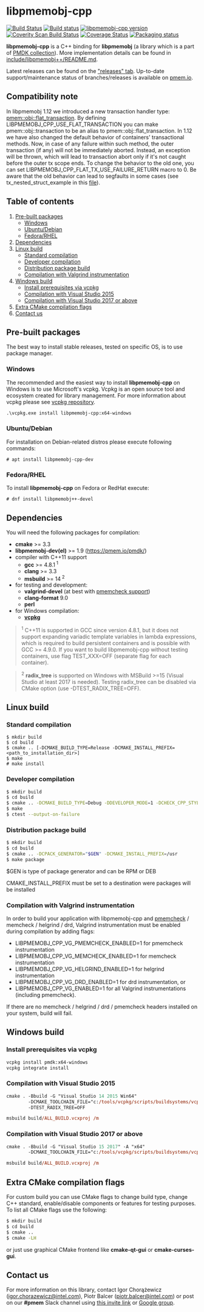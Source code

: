 # libpmemobj-cpp

[![Build Status](https://travis-ci.org/pmem/libpmemobj-cpp.svg?branch=master)](https://travis-ci.org/pmem/libpmemobj-cpp)
[![Build status](https://github.com/pmem/libpmemobj-cpp/workflows/CPP/badge.svg)](https://github.com/pmem/libpmemobj-cpp/actions)
[![libpmemobj-cpp version](https://img.shields.io/github/tag/pmem/libpmemobj-cpp.svg)](https://github.com/pmem/libpmemobj-cpp/releases/latest)
[![Coverity Scan Build Status](https://scan.coverity.com/projects/15911/badge.svg)](https://scan.coverity.com/projects/pmem-libpmemobj-cpp)
[![Coverage Status](https://codecov.io/github/pmem/libpmemobj-cpp/coverage.svg?branch=master)](https://codecov.io/gh/pmem/libpmemobj-cpp/branch/master)
[![Packaging status](https://repology.org/badge/tiny-repos/libpmemobj-cpp.svg)](https://repology.org/project/libpmemobj-cpp/versions)

**libpmemobj-cpp** is a C++ binding for **libpmemobj** (a library which is a part of [PMDK collection](https://github.com/pmem/pmdk)).
More implementation details can be found in [include/libpmemobj++/README.md](include/libpmemobj++/README.md).

Latest releases can be found on the ["releases" tab](https://github.com/pmem/libpmemobj-cpp/releases).
Up-to-date support/maintenance status of branches/releases is available on [pmem.io](https://pmem.io/libpmemobj-cpp).

## Compatibility note
In libpmemobj 1.12 we introduced a new transaction handler type: [pmem::obj::flat_transaction](https://pmem.io/libpmemobj-cpp/master/doxygen/classpmem_1_1obj_1_1flat__transaction.html).
By defining LIBPMEMOBJ_CPP_USE_FLAT_TRANSACTION you can make pmem::obj::transaction to be an alias to pmem::obj::flat_transaction.
In 1.12 we have also changed the default behavior of containers' transactional methods. Now, in case of any failure within such method,
the outer transaction (if any) will not be immediately aborted. Instead, an exception will be thrown, which will lead to transaction abort
only if it's not caught before the outer tx scope ends. To change the behavior to the old one, you can set LIBPMEMOBJ_CPP_FLAT_TX_USE_FAILURE_RETURN macro to 0.
Be aware that the old behavior can lead to segfaults in some cases (see tx_nested_struct_example in this [file](examples/transaction/transaction.cpp)).

## Table of contents
1. [Pre-built packages](#pre-built-packages)
	- [Windows](#windows)
	- [Ubuntu/Debian](#ubuntudebian)
	- [Fedora/RHEL](#fedorarhel)
2. [Dependencies](#dependencies)
3. [Linux build](#linux-build)
	- [Standard compilation](#standard-compilation)
	- [Developer compilation](#developer-compilation)
	- [Distribution package build](#distribution-package-build)
	- [Compilation with Valgrind instrumentation](#compilation-with-valgrind-instrumentation)
4. [Windows build](#windows-build)
	- [Install prerequisites via vcpkg](#install-prerequisites-via-vcpkg)
	- [Compilation with Visual Studio 2015](#compilation-with-visual-studio-2015)
	- [Compilation with Visual Studio 2017 or above](#compilation-with-visual-studio-2017-or-above)
5. [Extra CMake compilation flags](#extra-cmake-compilation-flags)
6. [Contact us](#contact-us)

## Pre-built packages
The best way to install stable releases, tested on specific OS, is to use package manager.

### Windows
The recommended and the easiest way to install **libpmemobj-cpp** on Windows is to use Microsoft's vcpkg. Vcpkg is an open source tool and ecosystem created for library management.
For more information about vcpkg please see [vcpkg repository](https://github.com/microsoft/vcpkg#quick-start-windows).
```ps
.\vcpkg.exe install libpmemobj-cpp:x64-windows
```

### Ubuntu/Debian
For installation on Debian-related distros please execute following commands:
```
# apt install libpmemobj-cpp-dev
```

### Fedora/RHEL
To install **libpmemobj-cpp** on Fedora or RedHat execute:
```
# dnf install libpmemobj++-devel
```

## Dependencies
You will need the following packages for compilation:

- **cmake** >= 3.3
- **libpmemobj-dev(el)** >= 1.9 (https://pmem.io/pmdk/)
- compiler with C++11 support
	- **gcc** >= 4.8.1<sup> 1</sup>
	- **clang** >= 3.3
	- **msbuild** >= 14<sup> 2</sup>
- for testing and development:
	- **valgrind-devel** (at best with [pmemcheck support](https://github.com/pmem/valgrind))
	- **clang-format** 9.0
	- **perl**
- for Windows compilation:
	- [**vcpkg**](https://github.com/microsoft/vcpkg#quick-start-windows)

 ><sup>1</sup> C++11 is supported in GCC since version 4.8.1, but it does not support expanding variadic template variables in lambda expressions, which is required to build persistent containers and is possible with GCC >= 4.9.0. If you want to build libpmemobj-cpp without testing containers, use flag TEST_XXX=OFF (separate flag for each container).

 ><sup>2</sup> **radix_tree** is supported on Windows with MSBuild >=15 (Visual Studio at least 2017 is needed). Testing radix_tree can be disabled via CMake option (use -DTEST_RADIX_TREE=OFF).

## Linux build
### Standard compilation
```
$ mkdir build
$ cd build
$ cmake .. [-DCMAKE_BUILD_TYPE=Release -DCMAKE_INSTALL_PREFIX=<path_to_installation_dir>]
$ make
# make install
```

### Developer compilation
```sh
$ mkdir build
$ cd build
$ cmake .. -DCMAKE_BUILD_TYPE=Debug -DDEVELOPER_MODE=1 -DCHECK_CPP_STYLE=1
$ make
$ ctest --output-on-failure
```

### Distribution package build
```sh
$ mkdir build
$ cd build
$ cmake .. -DCPACK_GENERATOR="$GEN" -DCMAKE_INSTALL_PREFIX=/usr
$ make package
```

$GEN is type of package generator and can be RPM or DEB

CMAKE_INSTALL_PREFIX must be set to a destination were packages will be installed

### Compilation with Valgrind instrumentation

In order to build your application with libpmemobj-cpp and
[pmemcheck](https://github.com/pmem/valgrind) / memcheck / helgrind / drd,
Valgrind instrumentation must be enabled during compilation by adding flags:
- LIBPMEMOBJ_CPP_VG_PMEMCHECK_ENABLED=1 for pmemcheck instrumentation
- LIBPMEMOBJ_CPP_VG_MEMCHECK_ENABLED=1 for memcheck instrumentation
- LIBPMEMOBJ_CPP_VG_HELGRIND_ENABLED=1 for helgrind instrumentation
- LIBPMEMOBJ_CPP_VG_DRD_ENABLED=1 for drd instrumentation, or
- LIBPMEMOBJ_CPP_VG_ENABLED=1 for all Valgrind instrumentations (including pmemcheck).

If there are no memcheck / helgrind / drd / pmemcheck headers installed on your
system, build will fail.

## Windows build

### Install prerequisites via vcpkg
```ps
vcpkg install pmdk:x64-windows
vcpkg integrate install
```

### Compilation with Visual Studio 2015
```ps
cmake . -Bbuild -G "Visual Studio 14 2015 Win64"
        -DCMAKE_TOOLCHAIN_FILE="c:/tools/vcpkg/scripts/buildsystems/vcpkg.cmake"
        -DTEST_RADIX_TREE=OFF

msbuild build/ALL_BUILD.vcxproj /m
```
### Compilation with Visual Studio 2017 or above
```ps
cmake . -Bbuild -G "Visual Studio 15 2017" -A "x64"
		-DCMAKE_TOOLCHAIN_FILE="c:/tools/vcpkg/scripts/buildsystems/vcpkg.cmake"

msbuild build/ALL_BUILD.vcxproj /m
```

## Extra CMake compilation flags
For custom build you can use CMake flags to change build type, change C++ standard, enable/disable components or features for testing purposes.
To list all CMake flags use the following:
```sh
$ mkdir build
$ cd build
$ cmake ..
$ cmake -LH
```
or just use graphical CMake frontend like **cmake-qt-gui** or **cmake-curses-gui**.

## Contact us
For more information on this library, contact Igor Chorążewicz (igor.chorazewicz@intel.com),
Piotr Balcer (piotr.balcer@intel.com) or post on our **#pmem** Slack channel using
[this invite link](https://join.slack.com/t/pmem-io/shared_invite/enQtNzU4MzQ2Mzk3MDQwLWQ1YThmODVmMGFkZWI0YTdhODg4ODVhODdhYjg3NmE4N2ViZGI5NTRmZTBiNDYyOGJjYTIyNmZjYzQxODcwNDg) or [Google group](https://groups.google.com/group/pmem).
